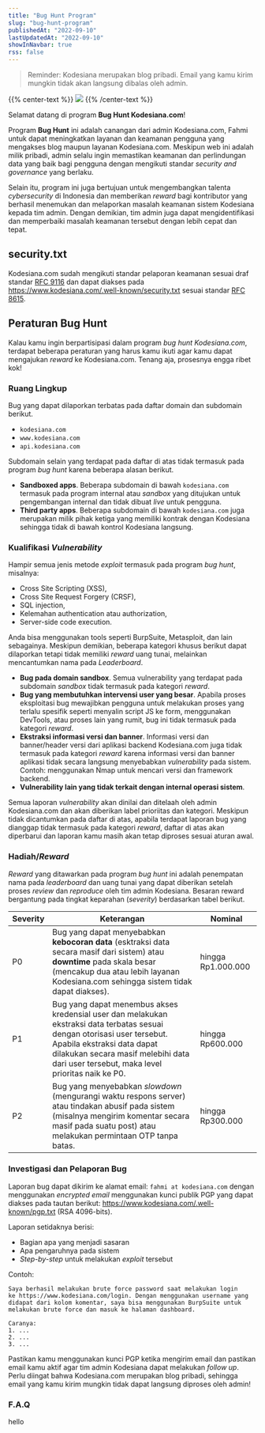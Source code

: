 ```yaml
---
title: "Bug Hunt Program"
slug: "bug-hunt-program"
publishedAt: "2022-09-10"
lastUpdatedAt: "2022-09-10"
showInNavbar: true
rss: false
---
```


> Reminder: Kodesiana merupakan blog pribadi. Email yang kamu kirim mungkin tidak akan langsung dibalas oleh admin.

{{% center-text %}}
<a href="/bug-hunt-leaderboard"><img src="https://img.shields.io/badge/Leaderboard-Bug Hunt-red?style=for-the-badge"></a>
{{% /center-text %}}

Selamat datang di program **Bug Hunt Kodesiana.com**!

Program **Bug Hunt** ini adalah canangan dari admin Kodesiana.com, Fahmi untuk dapat meningkatkan layanan dan keamanan pengguna yang mengakses blog maupun layanan Kodesiana.com. Meskipun web ini adalah milik pribadi, admin selalu ingin memastikan keamanan dan perlindungan data yang baik bagi pengguna dengan mengikuti standar _security and governance_ yang berlaku.

Selain itu, program ini juga bertujuan untuk mengembangkan talenta _cybersecurity_ di Indonesia dan memberikan _reward_ bagi kontributor yang berhasil menemukan dan melaporkan masalah keamanan sistem Kodesiana kepada tim admin. Dengan demikian, tim admin juga dapat mengidentifikasi dan memperbaiki masalah keamanan tersebut dengan lebih cepat dan tepat.

## security.txt

Kodesiana.com sudah mengikuti standar pelaporan keamanan sesuai draf standar [RFC 9116](https://www.rfc-editor.org/info/rfc9116) dan dapat diakses pada https://www.kodesiana.com/.well-known/security.txt sesuai standar [RFC 8615](https://www.rfc-editor.org/rfc/rfc8615).

## Peraturan **Bug Hunt**

Kalau kamu ingin berpartisipasi dalam program _bug hunt Kodesiana.com_, terdapat beberapa peraturan yang harus kamu ikuti agar kamu dapat mengajukan _reward_ ke Kodesiana.com. Tenang aja, prosesnya engga ribet kok!

### Ruang Lingkup

Bug yang dapat dilaporkan terbatas pada daftar domain dan subdomain berikut.

- `kodesiana.com`
- `www.kodesiana.com`
- `api.kodesiana.com`

Subdomain selain yang terdapat pada daftar di atas tidak termasuk pada program _bug hunt_ karena beberapa alasan berikut.

- **Sandboxed apps**. Beberapa subdomain di bawah `kodesiana.com` termasuk pada program internal atau _sandbox_ yang ditujukan untuk pengembangan internal dan tidak dibuat _live_ untuk pengguna.
- **Third party apps**. Beberapa subdomain di bawah `kodesiana.com` juga merupakan milik pihak ketiga yang memiliki kontrak dengan Kodesiana sehingga tidak di bawah kontrol Kodesiana langsung.

### Kualifikasi _Vulnerability_

Hampir semua jenis metode _exploit_ termasuk pada program _bug hunt_, misalnya:

- Cross Site Scripting (XSS),
- Cross Site Request Forgery (CRSF),
- SQL injection,
- Kelemahan authentication atau authorization,
- Server-side code execution.

Anda bisa menggunakan tools seperti BurpSuite, Metasploit, dan lain sebagainya. Meskipun demikian, beberapa kategori khusus berikut dapat dilaporkan tetapi tidak memiliki _reward_ uang tunai, melainkan mencantumkan nama pada _Leaderboard_.

- **Bug pada domain sandbox**. Semua vulnerability yang terdapat pada subdomain _sandbox_ tidak termasuk pada kategori _reward_.
- **Bug yang membutuhkan intervensi user yang besar**. Apabila proses eksploitasi bug mewajibkan pengguna untuk melakukan proses yang terlalu spesifik seperti menyalin script JS ke form, menggunakan DevTools, atau proses lain yang rumit, bug ini tidak termasuk pada kategori _reward_.
- **Ekstraksi informasi versi dan banner**. Informasi versi dan banner/header versi dari aplikasi backend Kodesiana.com juga tidak termasuk pada kategori _reward_ karena informasi versi dan banner aplikasi tidak secara langsung menyebabkan _vulnerability_ pada sistem. Contoh: menggunakan Nmap untuk mencari versi dan framework backend.
- **Vulnerability lain yang tidak terkait dengan internal operasi sistem**.

Semua laporan _vulnerability_ akan dinilai dan ditelaah oleh admin Kodesiana.com dan akan diberikan label prioriitas dan kategori. Meskipun tidak dicantumkan pada daftar di atas, apabila terdapat laporan bug yang dianggap tidak termasuk pada kategori _reward_, daftar di atas akan diperbarui dan laporan kamu masih akan tetap diproses sesuai aturan awal.

### Hadiah/_Reward_

_Reward_ yang ditawarkan pada program _bug hunt_ ini adalah penempatan nama pada _leaderboard_ dan uang tunai yang dapat diberikan setelah proses _review_ dan _reproduce_ oleh tim admin Kodesiana. Besaran reward bergantung pada tingkat keparahan (_severity_) berdasarkan tabel berikut.

| Severity | Keterangan                                                                                                                                                                                                                                        | Nominal            |
| -------- | ------------------------------------------------------------------------------------------------------------------------------------------------------------------------------------------------------------------------------------------------- | ------------------ |
| P0       | Bug yang dapat menyebabkan **kebocoran data** (esktraksi data secara masif dari sistem) atau **downtime** pada skala besar (mencakup dua atau lebih layanan Kodesiana.com sehingga sistem tidak dapat diakses).                                   | hingga Rp1.000.000 |
| P1       | Bug yang dapat menembus akses kredensial user dan melakukan ekstraksi data terbatas sesuai dengan otorisasi user tersebut. Apabila ekstraksi data dapat dilakukan secara masif melebihi data dari user tersebut, maka level prioritas naik ke P0. | hingga Rp600.000   |
| P2       | Bug yang menyebabkan _slowdown_ (mengurangi waktu respons server) atau tindakan abusif pada sistem (misalnya mengirim komentar secara masif pada suatu post) atau melakukan permintaan OTP tanpa batas.                                           | hingga Rp300.000   |

### Investigasi dan Pelaporan Bug

Laporan bug dapat dikirim ke alamat email: `fahmi at kodesiana.com` dengan menggunakan _encrypted email_ menggunakan kunci publik PGP yang dapat diakses pada tautan berikut: https://www.kodesiana.com/.well-known/pgp.txt (RSA 4096-bits).

Laporan setidaknya berisi:

- Bagian apa yang menjadi sasaran
- Apa pengaruhnya pada sistem
- _Step-by-step_ untuk melakukan _exploit_ tersebut

Contoh:

```
Saya berhasil melakukan brute force password saat melakukan login
ke https://www.kodesiana.com/login. Dengan menggunakan username yang
didapat dari kolom komentar, saya bisa menggunakan BurpSuite untuk
melakukan brute force dan masuk ke halaman dashboard.

Caranya:
1. ...
2. ...
3. ...
```

Pastikan kamu menggunakan kunci PGP ketika mengirim email dan pastikan email kamu aktif agar tim admin Kodesiana dapat melakukan _follow up_. Perlu diingat bahwa Kodesiana.com merupakan blog pribadi, sehingga email yang kamu kirim mungkin tidak dapat langsung diproses oleh admin!

### F.A.Q

hello
